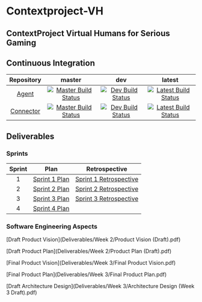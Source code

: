 # Contextproject-VH
ContextProject Virtual Humans for Serious Gaming
------------------------------------------------

## Continuous Integration

| Repository | master | dev | latest |
|:----------:|:------:|:---:|:------:|
| [Agent][GHAgent] | [![Master Build Status][CIAgentMaster]][CIAgentLink] | [![Dev Build Status][CIAgentDev]][CIAgentLink] | [![Latest Build Status][CIAgentLatest]][CIAgentLink] |
| [Connector][GHConnector] | [![Master Build Status][CIConnectorMaster]][CIConnectorLink] | [![Dev Build Status][CIConnectorDev]][CIConnectorLink] | [![Latest Build Status][CIConnectorLatest]][CIConnectorLink] |

## Deliverables

### Sprints

| Sprint | Plan | Retrospective |
|:------:|:----:|:-------------:|
| 1      | [Sprint 1 Plan][S1P] | [Sprint 1 Retrospective][S1R] |
| 2      | [Sprint 2 Plan][S2P] | [Sprint 2 Retrospective][S2R] |
| 3      | [Sprint 3 Plan][S3P] | [Sprint 3 Retrospective][S3R] |
| 4      | [Sprint 4 Plan][S4P] |               |

### Software Engineering Aspects

[Draft Product Vision](Deliverables/Week 2/Product Vision (Draft).pdf)

[Draft Product Plan](Deliverables/Week 2/Product Plan (Draft).pdf)

[Final Product Vision](Deliverables/Week 3/Final Product Vision.pdf)

[Final Product Plan](Deliverables/Week 3/Final Product Plan.pdf)

[Draft Architecture Design](Deliverables/Week 3/Architecture Design (Week 3 Draft).pdf)

[GHAgent]: https://github.com/CodeFoxNL/Contextproject-VH
[GHConnector]: https://github.com/CodeFoxNL/tygron
[CIAgentLink]: https://travis-ci.org/CodeFoxNL/Contextproject-VH/branches
[CIConnectorLink]: https://travis-ci.org/CodeFoxNL/tygron/branches
[CIAgentMaster]: https://travis-ci.org/CodeFoxNL/Contextproject-VH.svg?branch=master
[CIAgentDev]: https://travis-ci.org/CodeFoxNL/Contextproject-VH.svg?branch=dev
[CIAgentLatest]: https://travis-ci.org/CodeFoxNL/Contextproject-VH.svg
[CIConnectorMaster]: https://travis-ci.org/CodeFoxNL/tygron.svg?branch=master
[CIConnectorDev]: https://travis-ci.org/CodeFoxNL/tygron.svg?branch=dev
[CIConnectorLatest]: https://travis-ci.org/CodeFoxNL/tygron.svg
[S1P]: Deliverables/Week%201/Backlog%20Sprint%201.pdf
[S1R]: Deliverables/Week%202/Retrospective%20Sprint%201.pdf
[S2P]: Deliverables/Week%202/Backlog%20Sprint%202.pdf
[S2R]: Deliverables/Week%203/Retrospective%20Sprint%202.pdf
[S3P]: Deliverables/Week%203/Backlog%20Sprint%203.pdf
[S3R]: Deliverables/Week%204/Retrospective%20Sprint%203.pdf
[S4P]: Deliverables/Week%204/Backlog%20Sprint%204.pdf
